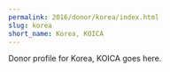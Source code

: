 ```yaml
---
permalink: 2016/donor/korea/index.html
slug: korea
short_name: Korea, KOICA
---
```


Donor profile for Korea, KOICA goes here.
